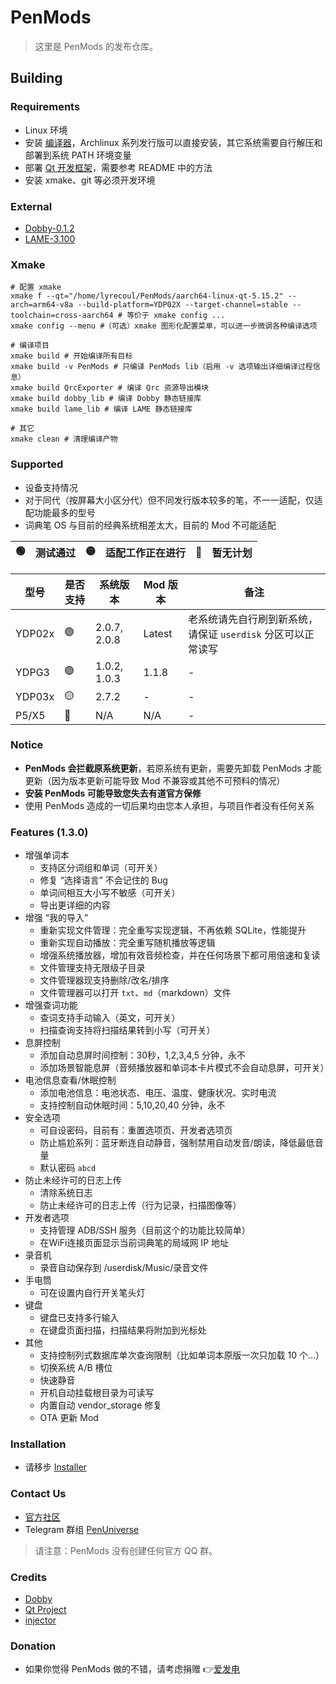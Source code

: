 # PenMods

> 这里是 PenMods 的发布仓库。

## Building

### Requirements

- Linux 环境
- 安装 [编译器](https://github.com/Redbeanw44602/aarch64-linux-gnu-gcc-6.5.0)，Archlinux 系列发行版可以直接安装，其它系统需要自行解压和部署到系统 PATH 环境变量
- 部署 [Qt 开发框架](https://github.com/Redbeanw44602/aarch64-linux-qt-5.15.2)，需要参考 README 中的方法
- 安装 xmake、git 等必须开发环境

### External

- [Dobby-0.1.2](https://github.com/Redbeanw44602/Dobby)
- [LAME-3.100](https://github.com/despoa/LAME)


### Xmake
```shell
# 配置 xmake
xmake f --qt="/home/lyrecoul/PenMods/aarch64-linux-qt-5.15.2" --arch=arm64-v8a --build-platform=YDP02X --target-channel=stable --toolchain=cross-aarch64 # 等价于 xmake config ...
xmake config --menu #（可选）xmake 图形化配置菜单，可以进一步微调各种编译选项

# 编译项目
xmake build # 开始编译所有目标
xmake build -v PenMods # 只编译 PenMods lib（启用 -v 选项输出详细编译过程信息）
xmake build QrcExporter # 编译 Qrc 资源导出模块
xmake build dobby_lib # 编译 Dobby 静态链接库
xmake build lame_lib # 编译 LAME 静态链接库

# 其它
xmake clean # 清理编译产物
```

### Supported
 - 设备支持情况
 - 对于同代（按屏幕大小区分代）但不同发行版本较多的笔，不一一适配，仅适配功能最多的型号
 - 词典笔 OS 与目前的经典系统相差太大，目前的 Mod 不可能适配

🟢 | 测试通过 | 🟡 | 适配工作正在进行 | 🔴 | 暂无计划
-|-|-|-|-|-

型号 | 是否支持 | 系统版本 | Mod 版本 | 备注
-|-|-|-|-
YDP02x | 🟢 | 2.0.7, 2.0.8 | Latest | 老系统请先自行刷到新系统，请保证 `userdisk` 分区可以正常读写
YDPG3 | 🟢 | 1.0.2, 1.0.3 | 1.1.8 | -
YDP03x | 🟡 | 2.7.2 | - | -
P5/X5 | 🔴 | N/A | N/A | -

### Notice
 - **PenMods 会拦截原系统更新**，若原系统有更新，需要先卸载 PenMods 才能更新（因为版本更新可能导致 Mod 不兼容或其他不可预料的情况）
 - **安装 PenMods 可能导致您失去有道官方保修**
 - 使用 PenMods 造成的一切后果均由您本人承担，与项目作者没有任何关系

### Features (1.3.0)
 - 增强单词本
   - 支持区分词组和单词（可开关）
   - 修复 “选择语言” 不会记住的 Bug
   - 单词间相互大小写不敏感（可开关）
   - 导出更详细的内容
 - 增强 “我的导入”
   - 重新实现文件管理：完全重写实现逻辑，不再依赖 SQLite，性能提升
   - 重新实现自动播放：完全重写随机播放等逻辑
   - 增强系统播放器，增加有效音频检查，并在任何场景下都可用倍速和复读
   - 文件管理支持无限级子目录
   - 文件管理器现支持删除/改名/排序
   - 文件管理器可以打开 `txt`、`md`（markdown）文件
 - 增强查词功能
   - 查词支持手动输入（英文，可开关）
   - 扫描查询支持将扫描结果转到小写（可开关）
 - 息屏控制
   - 添加自动息屏时间控制：30秒，1,2,3,4,5 分钟，永不
   - 添加场景智能息屏（音频播放器和单词本卡片模式不会自动息屏，可开关）
 - 电池信息查看/休眠控制
   - 添加电池信息：电池状态、电压、温度、健康状况、实时电流
   - 支持控制自动休眠时间：5,10,20,40 分钟，永不
 - 安全选项
   - 可自设密码，目前有：重置选项页、开发者选项页
   - 防止尴尬系列：蓝牙断连自动静音，强制禁用自动发音/朗读，降低最低音量
   - 默认密码 `abcd`
 - 防止未经许可的日志上传
   - 清除系统日志
   - 防止未经许可的日志上传（行为记录，扫描图像等）
 - 开发者选项
   - 支持管理 ADB/SSH 服务（目前这个的功能比较简单）
   - 在WiFi连接页面显示当前词典笔的局域网 IP 地址
 - 录音机
   - 录音自动保存到 /userdisk/Music/录音文件
 - 手电筒
   - 可在设置内自行开关笔头灯
 - 键盘
   - 键盘已支持多行输入
   - 在键盘页面扫描，扫描结果将附加到光标处
 - 其他
   - 支持控制列式数据库单次查询限制（比如单词本原版一次只加载 10 个...）
   - 切换系统 A/B 槽位
   - 快速静音
   - 开机自动挂载根目录为可读写
   - 内置自动 vendor_storage 修复
   - OTA 更新 Mod
   
### Installation
 - 请移步 [Installer](https://github.com/PenUniverse/Installer)

### Contact Us
 - [官方社区](https://github.com/orgs/PenUniverse/discussions)
 - Telegram 群组 [PenUniverse](https://t.me/PenUniverse)

> 请注意：PenMods 没有创建任何官方 QQ 群。

### Credits
 - [Dobby](https://github.com/jmpews/Dobby)
 - [Qt Project](https://www.qt.io/)
 - [injector](https://github.com/kubo/injector)

### Donation
 - 如果你觉得 PenMods 做的不错，请考虑捐赠 👉[爱发电](https://afdian.net/a/kbs007)
